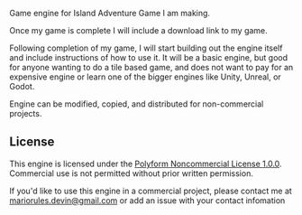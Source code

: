 Game engine for Island Adventure Game I am making.

Once my game is complete I will include a download link to my game.

Following completion of my game, I will start building out the engine itself
and include instructions of how to use it. It will be a basic engine, but 
good for anyone wanting to do a tile based game, and does not want to pay for an expensive
engine or learn one of the bigger engines like Unity, Unreal, or Godot.

Engine can be modified, copied, and distributed for non-commercial projects.

## License

This engine is licensed under the [Polyform Noncommercial License 1.0.0](https://polyformproject.org/licenses/noncommercial/1.0.0/).  
Commercial use is not permitted without prior written permission.

If you'd like to use this engine in a commercial project, please contact me at mariorules.devin@gmail.com or add an issue with your contact infomation
